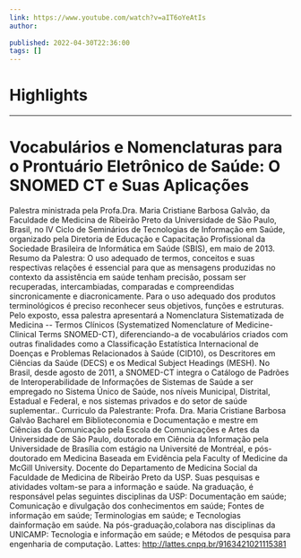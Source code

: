 ```yaml
---
link: https://www.youtube.com/watch?v=aIT6oYeAtIs
author: 
   
published: 2022-04-30T22:36:00
tags: []
---
```

# Highlights


---
# Vocabulários e Nomenclaturas para o Prontuário Eletrônico de Saúde: O SNOMED CT e Suas Aplicações
Palestra ministrada pela Profa.Dra. Maria Cristiane Barbosa Galvão, da Faculdade de Medicina de Ribeirão Preto da Universidade de São Paulo, Brasil, no IV Ciclo de Seminários de Tecnologias de Informação em Saúde, organizado pela Diretoria de Educação e Capacitação Profissional da Sociedade Brasileira de Informática em Saúde (SBIS), em maio de 2013. Resumo da Palestra: O uso adequado de termos, conceitos e suas respectivas relações é essencial para que as mensagens produzidas no contexto da assistência em saúde tenham precisão, possam ser recuperadas, intercambiadas, comparadas e compreendidas sincronicamente e diacronicamente. Para o uso adequado dos produtos terminológicos é preciso reconhecer seus objetivos, funções e estruturas. Pelo exposto, essa palestra apresentará a Nomenclatura Sistematizada de Medicina -- Termos Clínicos (Systematized Nomenclature of Medicine-Clinical Terms SNOMED-CT), diferenciando-a de vocabulários criados com outras finalidades como a Classificação Estatística Internacional de Doenças e Problemas Relacionados à Saúde (CID10), os Descritores em Ciências da Saúde (DECS) e os Medical Subject Headings (MESH). No Brasil, desde agosto de 2011, a SNOMED-CT integra o Catálogo de Padrões de Interoperabilidade de Informações de Sistemas de Saúde a ser empregado no Sistema Único de Saúde, nos níveis Municipal, Distrital, Estadual e Federal, e nos sistemas privados e do setor de saúde suplementar.. Curriculo da Palestrante: Profa. Dra. Maria Cristiane Barbosa Galvão Bacharel em Biblioteconomia e Documentação e mestre em Ciências da Comunicação pela Escola de Comunicações e Artes da Universidade de São Paulo, doutorado em Ciência da Informação pela Universidade de Brasília com estágio na Université de Montréal, e pós-doutorado em Medicina Baseada em Evidência pela Faculty of Medicine da McGill University. Docente do Departamento de Medicina Social da Faculdade de Medicina de Ribeirão Preto da USP. Suas pesquisas e atividades voltam-se para a informação e saúde. Na graduação, é responsável pelas seguintes disciplinas da USP: Documentação em saúde; Comunicação e divulgação dos conhecimentos em saúde; Fontes de informação em saúde; Terminologias em saúde; e Tecnologias dainformação em saúde. Na pós-graduação,colabora nas disciplinas da UNICAMP: Tecnologia e informação em saúde; e Métodos de pesquisa para engenharia de computação. Lattes: http://lattes.cnpq.br/9163421021115381